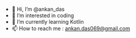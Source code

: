 - 👋 Hi, I’m @ankan_das
- 👀 I’m interested in coding
- 🌱 I’m currently learning Kotlin
- 📫 How to reach me : ankan.das069@gmail.com

<!---
ankannn/ankannn is a ✨ special ✨ repository because its `README.md` (this file) appears on your GitHub profile.
You can click the Preview link to take a look at your changes.
--->
